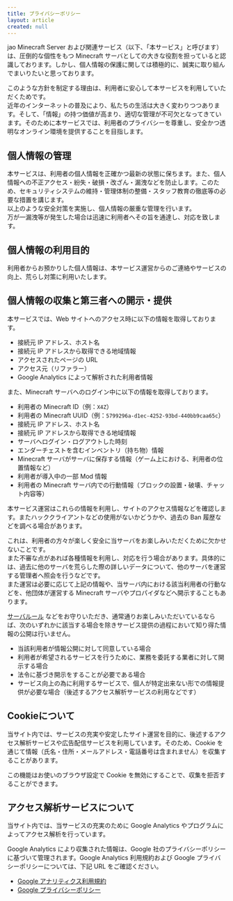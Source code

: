 ```yaml
---
title: プライバシーポリシー
layout: article
created: null
---
```


jao Minecraft Server および関連サービス（以下、「本サービス」と呼びます）は、圧倒的な個性をもつ Minecraft サーバとしての大きな役割を担っていると認識しております。しかし、個人情報の保護に関しては積極的に、誠実に取り組んでまいりたいと思っております。

このような方針を制定する理由は、利用者に安心して本サービスを利用していただくためです。  
近年のインターネットの普及により、私たちの生活は大きく変わりつつあります。そして、「情報」の持つ価値が高まり、適切な管理が不可欠となってきています。そのために本サービスでは、利用者のプライバシーを尊重し、安全かつ透明なオンライン環境を提供することを目指します。

## 個人情報の管理

本サービスは、利用者の個人情報を正確かつ最新の状態に保ちます。また、個人情報への不正アクセス・紛失・破損・改ざん・漏洩などを防止します。このため、セキュリティシステムの維持・管理体制の整備・スタッフ教育の徹底等の必要な措置を講じます。  
以上のような安全対策を実施し、個人情報の厳重な管理を行います。  
万が一漏洩等が発生した場合は迅速に利用者へその旨を通達し、対応を致します。

## 個人情報の利用目的

利用者からお預かりした個人情報は、本サービス運営からのご連絡やサービスの向上、荒らし対策に利用いたします。

## 個人情報の収集と第三者への開示・提供

本サービスでは、Web サイトへのアクセス時に以下の情報を取得しております。

- 接続元 IP アドレス、ホスト名
- 接続元 IP アドレスから取得できる地域情報
- アクセスされたページの URL
- アクセス元（リファラー）
- Google Analytics によって解析された利用者情報

また、Minecraft サーバへのログイン中に以下の情報を取得しております。

- 利用者の Minecraft ID（例：`X4Z`）
- 利用者の Minecraft UUID（例：`5799296a-d1ec-4252-93bd-440bb9caa65c`）
- 接続元 IP アドレス、ホスト名
- 接続元 IP アドレスから取得できる地域情報
- サーバへログイン・ログアウトした時刻
- エンダーチェストを含むインベントリ（持ち物）情報
- Minecraft サーバがサーバに保存する情報（ゲーム上における、利用者の位置情報など）
- 利用者が導入中の一部 Mod 情報
- 利用者の Minecraft サーバ内での行動情報（ブロックの設置・破壊、チャット内容等）

本サービス運営はこれらの情報を利用し、サイトのアクセス情報などを確認します。またハッククライアントなどの使用がないかどうかや、過去の Ban 履歴などを調べる場合があります。

これは、利用者の方々が楽しく安全に当サーバをお楽しみいただくために欠かせないことです。  
また不審な点があれば各種情報を利用し、対応を行う場合があります。具体的には、過去に他のサーバを荒らした際の詳しいデータについて、他のサーバを運営する管理者へ照会を行うなどです。  
また運営は必要に応じて上記の情報や、当サーバ内における該当利用者の行動などを、他団体が運営する Minecraft サーバやプロパイダなどへ開示することもあります。

[サーバルール](/server/rules) などをお守りいただき、通常通りお楽しみいただいているならば、次のいずれかに該当する場合を除きサービス提供の過程において知り得た情報の公開は行いません。

- 当該利用者が情報公開に対して同意している場合
- 利用者が希望されるサービスを行うために、業務を委託する業者に対して開示する場合
- 法令に基づき開示をすることが必要である場合
- サービス向上の為に利用するサービスで、個人が特定出来ない形での情報提供が必要な場合（後述するアクセス解析サービスの利用などです）

## Cookieについて

当サイト内では、サービスの充実や安定したサイト運営を目的に、後述するアクセス解析サービスや広告配信サービスを利用しています。そのため、Cookie を通じて情報（氏名・住所・メールアドレス・電話番号は含まれません）を収集することがあります。

この機能はお使いのブラウザ設定で Cookie を無効にすることで、収集を拒否することができます。

## アクセス解析サービスについて

当サイト内では、当サービスの充実のために Google Analytics やプログラムによってアクセス解析を行っています。

Google Analytics により収集された情報は、Google 社のプライバシーポリシーに基づいて管理されます。Google Analytics 利用規約および Google プライバシーポリシーについては、下記 URL をご確認ください。

- [Google アナリティクス利用規約](http://www.google.com/analytics/terms/jp.html)
- [Google プライバシーポリシー](https://policies.google.com/privacy?hl=ja)
